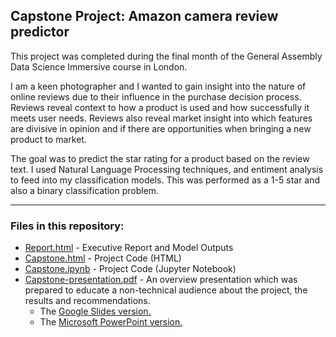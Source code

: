 ﻿## Capstone Project: Amazon camera review predictor

This project was completed during the final month of the General Assembly Data Science Immersive course in London.

I am a keen photographer and I wanted to gain insight into the nature of online reviews due to their influence in the purchase decision process. Reviews reveal context to how a product is used and how successfully it meets user needs. Reviews also reveal market insight into which features are divisive in opinion and if there are opportunities when bringing a new product to market. 

The goal was to predict the star rating for a product based on the review text. I used Natural Language Processing techniques, and entiment analysis to feed into my classification models. This was performed as a 1-5 star and also a binary classification problem. 


- - - -

### Files in this repository:

* [Report.html](https://mayanpatel.github.io/Predicting-Camera-Reviews-Amazon/) - Executive Report and Model Outputs 
* [Capstone.html](/docs/Capstone_Final_Report.ipynb) - Project Code (HTML)
* [Capstone.ipynb](Capstone_Final_Report.ipynb) - Project Code (Jupyter Notebook)
* [Capstone-presentation.pdf](/docs/Final_Capstone_Presentation.pdf) - An overview presentation which was prepared to educate a non-technical audience about the project, the results and  recommendations. 
  * The [Google Slides version.](https://docs.google.com/presentation/d/')
  * The [Microsoft PowerPoint version.](/docs/Capstone_Presentation.pptx)





